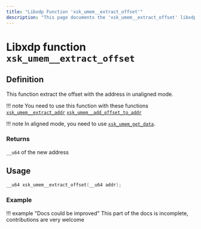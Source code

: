 ```yaml
---
title: "Libxdp Function 'xsk_umem__extract_offset'"
description: "This page documents the 'xsk_umem__extract_offset' libxdp function, including its definition, usage, program types that can use it, and examples."
---
```

# Libxdp function `xsk_umem__extract_offset`

## Definition

This function extract the offset with the address in unaligned mode.

!!! note
    You need to use this function with these functions [`xsk_umem__extract_addr`](./xsk_umem__extract_addr.md) [`xsk_umem__add_offset_to_addr`](./xsk_umem__add_offset_to_addr.md)

!!! note
    In aligned mode, you need to use [`xsk_umem_get_data`](./xsk_umem__get_data.md).

### Returns

`__u64` of the new address
    
## Usage

```c
__u64 xsk_umem__extract_offset(__u64 addr);
```

### Example

!!! example "Docs could be improved"
    This part of the docs is incomplete, contributions are very welcome
